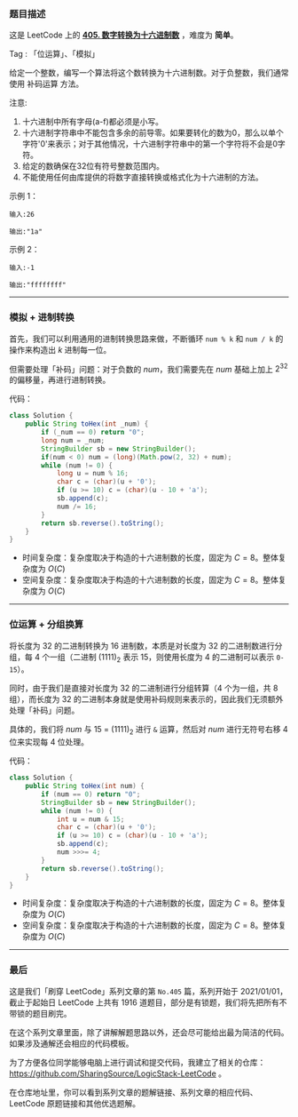 ### 题目描述

这是 LeetCode 上的 **[405. 数字转换为十六进制数](https://leetcode-cn.com/problems/convert-a-number-to-hexadecimal/solution/gong-shui-san-xie-yi-ti-shuang-jie-jin-z-d93o/)** ，难度为 **简单**。

Tag : 「位运算」、「模拟」

给定一个整数，编写一个算法将这个数转换为十六进制数。对于负整数，我们通常使用 补码运算 方法。

注意:
1. 十六进制中所有字母(a-f)都必须是小写。
2. 十六进制字符串中不能包含多余的前导零。如果要转化的数为0，那么以单个字符'0'来表示；对于其他情况，十六进制字符串中的第一个字符将不会是0字符。 
3. 给定的数确保在32位有符号整数范围内。
4. 不能使用任何由库提供的将数字直接转换或格式化为十六进制的方法。

示例 1：
```
输入:26

输出:"1a"
```
示例 2：
```
输入:-1

输出:"ffffffff"
```

---

### 模拟 + 进制转换

首先，我们可以利用通用的进制转换思路来做，不断循环 `num % k` 和 `num / k` 的操作来构造出 $k$ 进制每一位。

但需要处理「补码」问题：对于负数的 $num$，我们需要先在 $num$ 基础上加上 $2^{32}$ 的偏移量，再进行进制转换。

代码：
```java
class Solution {
    public String toHex(int _num) {
        if (_num == 0) return "0";
        long num = _num;
        StringBuilder sb = new StringBuilder();
        if(num < 0) num = (long)(Math.pow(2, 32) + num);
        while (num != 0) {
            long u = num % 16;
            char c = (char)(u + '0');
            if (u >= 10) c = (char)(u - 10 + 'a');
            sb.append(c);
            num /= 16;
        }
        return sb.reverse().toString();
    }
}
```
* 时间复杂度：复杂度取决于构造的十六进制数的长度，固定为 $C = 8$。整体复杂度为 $O(C)$
* 空间复杂度：复杂度取决于构造的十六进制数的长度，固定为 $C = 8$。整体复杂度为 $O(C)$

---

### 位运算 + 分组换算

将长度为 $32$ 的二进制转换为 $16$ 进制数，本质是对长度为 $32$ 的二进制数进行分组，每 $4$ 个一组（二进制 $(1111)_2$ 表示 $15$，则使用长度为 $4$ 的二进制可以表示 `0-15`）。

同时，由于我们是直接对长度为 $32$ 的二进制进行分组转算（$4$ 个为一组，共 $8$ 组），而长度为 $32$ 的二进制本身就是使用补码规则来表示的，因此我们无须额外处理「补码」问题。

具体的，我们将 $num$ 与 $15$ = $(1111)_2$ 进行 `&` 运算，然后对 $num$ 进行无符号右移 $4$ 位来实现每 $4$ 位处理。

代码：
```java
class Solution {
    public String toHex(int num) {
        if (num == 0) return "0";
        StringBuilder sb = new StringBuilder();
        while (num != 0) {
            int u = num & 15;
            char c = (char)(u + '0');
            if (u >= 10) c = (char)(u - 10 + 'a');
            sb.append(c);
            num >>>= 4;
        }
        return sb.reverse().toString();
    }
}
```
* 时间复杂度：复杂度取决于构造的十六进制数的长度，固定为 $C = 8$。整体复杂度为 $O(C)$
* 空间复杂度：复杂度取决于构造的十六进制数的长度，固定为 $C = 8$。整体复杂度为 $O(C)$

---

### 最后

这是我们「刷穿 LeetCode」系列文章的第 `No.405` 篇，系列开始于 2021/01/01，截止于起始日 LeetCode 上共有 1916 道题目，部分是有锁题，我们将先把所有不带锁的题目刷完。

在这个系列文章里面，除了讲解解题思路以外，还会尽可能给出最为简洁的代码。如果涉及通解还会相应的代码模板。

为了方便各位同学能够电脑上进行调试和提交代码，我建立了相关的仓库：https://github.com/SharingSource/LogicStack-LeetCode 。

在仓库地址里，你可以看到系列文章的题解链接、系列文章的相应代码、LeetCode 原题链接和其他优选题解。

